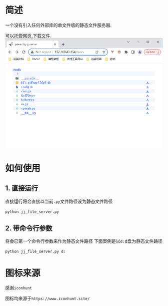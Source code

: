 # 简述
一个没有引入任何外部库的单文件版的静态文件服务器.

可以托管网页,下载文件.
![](
https://github.com/LunaDeer/jj_file_server/blob/main/example/img.png
)
# 如何使用
## 1. 直接运行
直接运行将会直接以当前`.py`文件路径设为静态文件路径

`python jj_file_server.py`
## 2. 带命令行参数
将会已第一个命令行参数来作为静态文件路径
下面案例是以`d:`d盘为静态文件路径

`python jj_file_server.py d:`

# 图标来源
感谢`iconhunt`

图标均来源于`https://www.iconhunt.site/`
